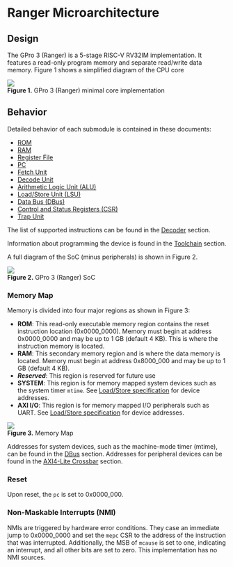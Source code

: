# Ranger Microarchitecture

## Design

The GPro 3 (Ranger) is a 5-stage RISC-V RV32IM implementation.
It features a read-only program memory and separate read/write data memory.
Figure 1 shows a simplified diagram of the CPU core

![](./figures/Core_BlockDiagram.drawio.svg) \
**Figure 1.** GPro 3 (Ranger) minimal core implementation

## Behavior

Detailed behavior of each submodule is contained in these documents:

- [ROM](./ROM.md)
- [RAM](./RAM.md)
- [Register File](./RegisterFile.md)
- [PC](./PC.md)
- [Fetch Unit](./Fetch.md)
- [Decode Unit](./Decoder.md)
- [Arithmetic Logic Unit (ALU)](./ALU.md)
- [Load/Store Unit (LSU)](./Load_Store.md)
- [Data Bus (DBus)](./DBus.md)
- [Control and Status Registers (CSR)](./CSR.md)
- [Trap Unit](./Trap.md)

The list of supported instructions can be found in the [Decoder](./Decoder.md) section.

Information about programming the device is found in the [Toolchain](./Toolchain.md) section.

A full diagram of the SoC (minus peripherals) is shown in Figure 2.

![](./figures/BlockDiagram.drawio.svg) \
**Figure 2.** GPro 3 (Ranger) SoC

### Memory Map

Memory is divided into four major regions as shown in Figure 3:

- **ROM**: This read-only executable memory region contains the reset instruction location (0x0000_0000).
Memory must begin at address 0x0000_0000 and may be up to 1 GB (default 4 KB).
This is where the instruction memory is located.
- **RAM**: This secondary memory region and is where the data memory is located.
Memory must begin at address 0x8000_000 and may be up to 1 GB (default 4 KB).
- ***Reserved***: This region is reserved for future use
- **SYSTEM**: This region is for memory mapped system devices such as the system timer `mtime`.
See [Load/Store specification](./Load_Store.md#memory-mapped-devices) for device addresses.
- **AXI I/O**: This region is for memory mapped I/O peripherals such as UART.
See [Load/Store specification](./Load_Store.md#memory-mapped-devices) for device addresses.

![](./figures/MemoryMap.drawio.svg) \
**Figure 3.** Memory Map

Addresses for system devices, such as the machine-mode timer (mtime), can be found in the [DBus](./DBus.md) section.
Addresses for peripheral devices can be found in the [AXI4-Lite Crossbar](./AXI4-Lite_Crossbar.md) section.


### Reset

Upon reset, the `pc` is set to 0x0000_000.


### Non-Maskable Interrupts (NMI)

NMIs are triggered by hardware error conditions.
They case an immediate jump to 0x0000_0000 and set the `mepc` CSR to the address of the instruction that was interrupted.
Additionally, the MSB of `mcause` is set to one, indicating an interrupt, and all other bits are set to zero.
This implementation has no NMI sources.
